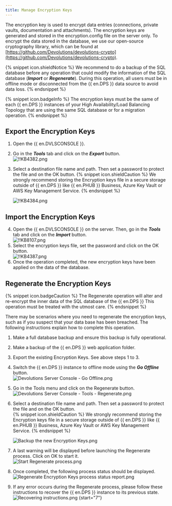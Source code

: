 ```yaml
---
title: Manage Encryption Keys
---
```

The encryption key is used to encrypt data entries (connections, private vaults, documentation and attachments). The encryption keys are generated and stored in the encryption.config file on the server only. To encrypt the data stored in the database, we use our open-source cryptography library, which can be found at [https://github.com/Devolutions/devolutions-crypto](https://github.com/Devolutions/devolutions-crypto).

{% snippet icon.shieldNotice %}
We recommend to do a backup of the SQL database before any operation that could modify the information of the SQL database (***Import*** or ***Regenerate***). During this operation, all users must be in offline mode or disconnected from the {{ en.DPS }} data source to avoid data loss.
{% endsnippet %}

{% snippet icon.badgeInfo %}
The encryption keys must be the same of each {{ en.DPS }} instances of your High Availability/Load Balancing Topology that are using the same SQL database or for a migration operation.
{% endsnippet %}

## Export the Encryption Keys

1. Open the {{ en.DVLSCONSOLE }}.
1. Go in the ***Tools*** tab and click on the ***Export*** button.  
![!!KB4382.png](https://webdevolutions.azureedge.net/docs/en/kb/KB4382.png)
1. Select a destination file name and path. Then set a password to protect the file and on the OK button.
{% snippet icon.shieldCaution %}
We strongly recommend storing the Encryption keys file in a secure storage outside of {{ en.DPS }} like {{ en.PHUB }} Business, Azure Key Vault or AWS Key Management Service.
{% endsnippet %}  

   ![!!KB4384.png](https://webdevolutions.azureedge.net/docs/en/kb/KB4384.png)

## Import the Encryption Keys

4. Open the {{ en.DVLSCONSOLE }} on the server. Then, go in the ***Tools*** tab and click on the ***Import*** button.  
![!!KB8107.png](https://webdevolutions.azureedge.net/docs/en/kb/KB8107.png)
1. Select the encryption keys file, set the password and click on the OK button.  
![!!KB4387.png](https://webdevolutions.azureedge.net/docs/en/kb/KB4387.png)
1. Once the operation completed, the new encryption keys have been applied on the data of the database.

## Regenerate the Encryption Keys

{% snippet icon.badgeCaution %}
The Regenerate operation will alter and re-encrypt the inner data of the SQL database of the {{ en.DPS }} This operation must be treated with the utmost care.
{% endsnippet %}

There may be scenarios where you need to regenerate the encryption keys, such as if you suspect that your data base has been breached. The following instructions explain how to complete this operation.

1. Make a full database backup and ensure this backup is fully operational.
1. Make a backup of the {{ en.DPS }} web application folder.
1. Export the existing Encryption Keys. See above steps 1 to 3.
1. Switch the {{ en.DPS }} instance to offline mode using the ***Go Offline*** button.  
![Devolutions Server Console - Go Offline.png](https://webdevolutions.azureedge.net/docs/en/kb/KB8036.png)
1. Go in the Tools menu and click on the Regenerate button.  
![Devolutions Server Console - Tools - Regenerate.png](https://webdevolutions.azureedge.net/docs/en/kb/KB8037.png)
1. Select a destination file name and path. Then set a password to protect the file and on the OK button.  
{% snippet icon.shieldCaution %}
We strongly recommend storing the Encryption keys file in a secure storage outside of {{ en.DPS }} like {{ en.PHUB }} Business, Azure Key Vault or AWS Key Management Service.
{% endsnippet %}

   ![Backup the new Encryption Keys.png](https://webdevolutions.azureedge.net/docs/en/kb/KB8038.png)
1. A last warning will be displayed before launching the Regenerate process. Click on OK to start it.  
![Start Regenerate process.png](https://webdevolutions.azureedge.net/docs/en/kb/KB8039.png)
1. Once completed, the following process status should be displayed.  
![Regenerate Encryption Keys process status report.png](https://webdevolutions.azureedge.net/docs/en/kb/KB8040.png)
1. If any error occurs during the Regenerate process, please follow these instructions to recover the {{ en.DPS }} instance to its previous state.  
![Recovering instructions.png](https://webdevolutions.azureedge.net/docs/en/kb/KB8041.png)
{start="7"}